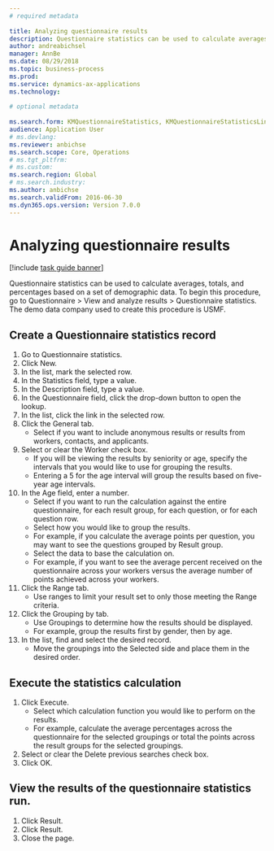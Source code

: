 ```yaml
--- 
# required metadata 
 
title: Analyzing questionnaire results
description: Questionnaire statistics can be used to calculate averages, totals, and percentages based on a set of demographic data. 
author: andreabichsel
manager: AnnBe 
ms.date: 08/29/2018
ms.topic: business-process 
ms.prod:  
ms.service: dynamics-ax-applications 
ms.technology:  
 
# optional metadata 
 
ms.search.form: KMQuestionnaireStatistics, KMQuestionnaireStatisticsLine   
audience: Application User 
# ms.devlang:  
ms.reviewer: anbichse
ms.search.scope: Core, Operations 
# ms.tgt_pltfrm:  
# ms.custom:  
ms.search.region: Global
# ms.search.industry: 
ms.author: anbichse
ms.search.validFrom: 2016-06-30 
ms.dyn365.ops.version: Version 7.0.0 
---
```

# Analyzing questionnaire results

[!include [task guide banner](../../includes/task-guide-banner.md)]

Questionnaire statistics can be used to calculate averages, totals, and percentages based on a set of demographic data. To begin this procedure, go to Questionnaire > View and analyze results > Questionnaire statistics. The demo data company used to create this procedure is USMF.


## Create a Questionnaire statistics record
1. Go to Questionnaire statistics.
2. Click New.
3. In the list, mark the selected row.
4. In the Statistics field, type a value.
5. In the Description field, type a value.
6. In the Questionnaire field, click the drop-down button to open the lookup.
7. In the list, click the link in the selected row.
8. Click the General tab.
    * Select if you want to include anonymous results or results from workers, contacts, and applicants.  
9. Select or clear the Worker check box.
    * If you will be viewing the results by seniority or age, specify the intervals that you would like to use for grouping the results.  
    * Entering a 5 for the age interval will group the results based on five-year age intervals.  
10. In the Age field, enter a number.
    * Select if you want to run the calculation against the entire questionnaire, for each result group, for each question, or for each question row.  
    * Select how you would like to group the results.  
    * For example, if you calculate the average points per question, you may want to see the questions grouped by Result group.  
    * Select the data to base the calculation on.  
    * For example, if you want to see the average percent received on the questionnaire across your workers versus the average number of points achieved across your workers.  
11. Click the Range tab.
    * Use ranges to limit your result set to only those meeting the Range criteria.  
12. Click the Grouping by tab.
    * Use Groupings to determine how the results should be displayed.  
    * For example, group the results first by gender, then by age.  
13. In the list, find and select the desired record.
    * Move the groupings into the Selected side and place them in the desired order.  

## Execute the statistics calculation
1. Click Execute.
    * Select which calculation function you would like to perform on the results.  
    * For example, calculate the average percentages across the questionnaire for the selected groupings or total the points across the result groups for the selected groupings.  
2. Select or clear the Delete previous searches check box.
3. Click OK.

## View the results of the questionnaire statistics run.
1. Click Result.
2. Click Result.
3. Close the page.


